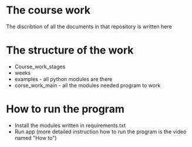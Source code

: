 # The course work
The discribtion of all the documents in that repository is written here
# The structure of the work
- Course_work_stages
- weeks
- examples - all python modules are there
- corse_work_main - all the modules needed program to work

# How to run the program
- Install the modules written in requirements.txt
- Run app (more detailed instruction how to run the program is the video named "How to")
